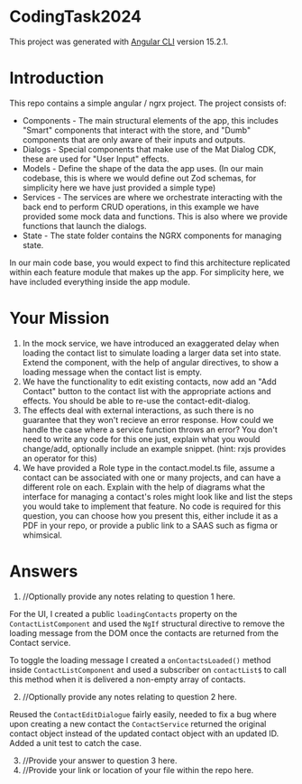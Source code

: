 # CodingTask2024

This project was generated with [Angular CLI](https://github.com/angular/angular-cli) version 15.2.1.

# Introduction
This repo contains a simple angular / ngrx project. The project consists of:
* Components - 
    The main structural elements of the app, this includes "Smart" components that interact with the store, and "Dumb" components that are only aware of their inputs and outputs.
* Dialogs - 
    Special components that make use of the Mat Dialog CDK, these are used for "User Input" effects.
* Models - 
    Define the shape of the data the app uses. (In our main codebase, this is where we would define out Zod schemas, for simplicity here we have just provided a simple type)
* Services - 
    The services are where we orchestrate interacting with the back end to perform CRUD operations, in this example we have provided some mock data and functions.
    This is also where we provide functions that launch the dialogs.
* State -
    The state folder contains the NGRX components for managing state.

In our main code base, you would expect to find this architecture replicated within each feature module that makes up the app. For simplicity here, we have included everything inside the app module.

# Your Mission
1. In the mock service, we have introduced an exaggerated delay when loading the contact list to simulate loading a larger data set into state. Extend the component, with the help of angular directives, to show a loading message when the contact list is empty.
2. We have the functionality to edit existing contacts, now add an "Add Contact" button to the contact list with the appropriate actions and effects. You should be able to re-use the contact-edit-dialog.
3. The effects deal with external interactions, as such there is no guarantee that they won't recieve an error response. How could we handle the case where a service function throws an error? You don't need to write any code for this one just, explain what you would change/add, optionally include an example snippet. (hint: rxjs provides an operator for this)
4. We have provided a Role type in the contact.model.ts file, assume a contact can be associated with one or many projects, and can have a different role on each. Explain with the help of diagrams what the interface for managing a contact's roles might look like and list the steps you would take to implement that feature. No code is required for this question, you can choose how you present this, either include it as a PDF in your repo, or provide a public link to a SAAS such as figma or whimsical.

# Answers

1. //Optionally provide any notes relating to question 1 here.

For the UI, I created a public `loadingContacts` property on the `ContactListComponent` and used the `NgIf` structural directive to remove the loading message from the DOM once the contacts are returned from the Contact service. 

To toggle the loading message I created a `onContactsLoaded()` method inside `ContactListComponent` and used a subscriber on `contactList$` to call this method when it is delivered a non-empty array of contacts.

2. //Optionally provide any notes relating to question 2 here.

Reused the `ContactEditDialogue` fairly easily, needed to fix a bug where upon creating a new contact the `ContactService` returned the original contact object instead of the updated contact object with an updated ID. 
Added a unit test to catch the case.

3. //Provide your answer to question 3 here.
4. //Provide your link or location of your file within the repo here.